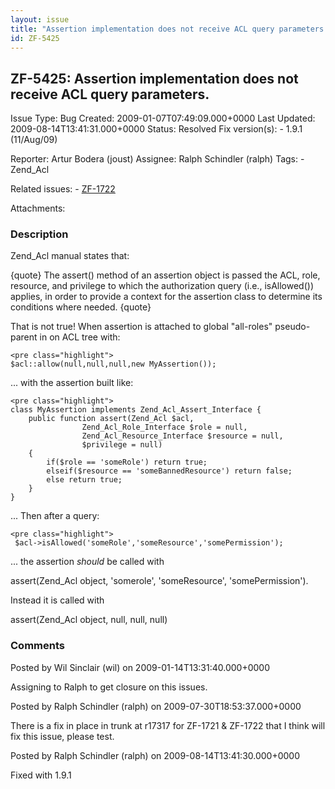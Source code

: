 ```yaml
---
layout: issue
title: "Assertion implementation does not receive ACL query parameters."
id: ZF-5425
---
```


ZF-5425: Assertion implementation does not receive ACL query parameters.
------------------------------------------------------------------------

 Issue Type: Bug Created: 2009-01-07T07:49:09.000+0000 Last Updated: 2009-08-14T13:41:31.000+0000 Status: Resolved Fix version(s): - 1.9.1 (11/Aug/09)
 
 Reporter:  Artur Bodera (joust)  Assignee:  Ralph Schindler (ralph)  Tags: - Zend\_Acl
 
 Related issues: - [ZF-1722](/issues/browse/ZF-1722)
 
 Attachments: 
### Description

Zend\_Acl manual states that:

{quote} The assert() method of an assertion object is passed the ACL, role, resource, and privilege to which the authorization query (i.e., isAllowed()) applies, in order to provide a context for the assertion class to determine its conditions where needed. {quote}

That is not true! When assertion is attached to global "all-roles" pseudo-parent in on ACL tree with:

 
    <pre class="highlight">
    $acl::allow(null,null,null,new MyAssertion());


... with the assertion built like:

 
    <pre class="highlight">
    class MyAssertion implements Zend_Acl_Assert_Interface {
        public function assert(Zend_Acl $acl,
                    Zend_Acl_Role_Interface $role = null,
                    Zend_Acl_Resource_Interface $resource = null,
                    $privilege = null)
        {
            if($role == 'someRole') return true;
            elseif($resource == 'someBannedResource') return false;        
            else return true;
        }   
    }


... Then after a query:

 
    <pre class="highlight">
     $acl->isAllowed('someRole','someResource','somePermission');


... the assertion _should_ be called with

assert(Zend\_Acl object, 'somerole', 'someResource', 'somePermission').

Instead it is called with

assert(Zend\_Acl object, null, null, null)

 

 

### Comments

Posted by Wil Sinclair (wil) on 2009-01-14T13:31:40.000+0000

Assigning to Ralph to get closure on this issues.

 

 

Posted by Ralph Schindler (ralph) on 2009-07-30T18:53:37.000+0000

There is a fix in place in trunk at r17317 for ZF-1721 & ZF-1722 that I think will fix this issue, please test.

 

 

Posted by Ralph Schindler (ralph) on 2009-08-14T13:41:30.000+0000

Fixed with 1.9.1

 

 